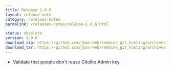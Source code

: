 ```yaml
---
title: Release 1.0.6
layout: release-note
category: releases-notes
permalink: /releases-notes/release-1.0.6.html

status: obsolete
version: 1.0.6
download_zip: https://github.com/jbox-web/redmine_git_hosting/archive/1.0.6.zip
download_tar: https://github.com/jbox-web/redmine_git_hosting/archive/1.0.6.tar.gz
---
```


* Validate that people don't reuse Gitolite Admin key
